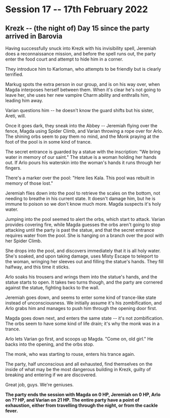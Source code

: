 # Session 17 -- 17th February 2022
## Krezk -- (the night of) Day 15 since the party arrived in Barovia

Having successfully snuck into Krezk with his invisibility spell, Jeremiah does a reconnaissance mission, and before the spell runs out, the party enter the food court and attempt to hide him in a corner.

They introduce him to Karloman, who attempts to be friendly but is clearly terrified.

Markug spots the extra person in our group, and is on his way over, when Magda interposes herself between them. When it's clear he's not going to leave her, she uses her new vampire Charm ability and enthralls him, leading him away.

Varian questions him -- he doesn't know the guard shifts but his sister, Areti, will.

Once it goes dark, they sneak into the Abbey -- Jeremiah flying over the fence, Magda using Spider Climb, and Varian throwing a rope over for Arlo. The shining orbs seem to pay them no mind, and the Monk praying at the foot of the pool is in some kind of trance.

The secret entrance is guarded by a statue with the inscription: "We bring water in memory of our saint." The statue is a woman holding her hands out. If Arlo pours his waterskin into the woman's hands it runs through her fingers.

There's a marker over the pool: "Here lies Kala. This pool was rebuilt in memory of those lost."

Jeremiah flies down into the pool to retrieve the scales on the bottom, not needing to breathe in his current state. It doesn't damage him, but he is immune to poison so we don't know much more. Magda suspects it's holy water.

Jumping into the pool seemed to alert the orbs, which start to attack. Varian provides covering fire, while Magda guesses the orbs aren't going to stop attacking until the party is past the statue, and that the secret entrance requires water from the pool. She is hanging on a branch over the pool with her Spider Climb.

She drops into the pool, and discovers immediately that it is all holy water. She's soaked, and upon taking damage, uses Misty Escape to teleport to the woman, wringing her sleeves out and filling the statue's hands. They fill halfway, and this time it sticks.

Arlo soaks his trousers and wrings them into the statue's hands, and the statue starts to open. It takes two turns though, and the party are cornered against the statue, fighting backs to the wall.

Jeremiah goes down, and seems to enter some kind of trance-like state instead of unconsciousness. We initially assume it's his zombification, and Arlo grabs him and manages to push him through the opening door first.

Magda goes down next, and enters the same state -- it's not zombification. The orbs seem to have some kind of life drain; it's why the monk was in a trance.

Arlo lets Varian go first, and scoops up Magda. "Come on, old girl." He backs into the opening, and the orbs stop.

The monk, who was starting to rouse, enters his trance again.

The party, half unconscious and all exhausted, find themselves on the inside of what may be the most dangerous building in Krezk, guilty of breaking and entering if we are discovered.

Great job, guys. We're geniuses.

**The party ends the session with Magda on 0 HP, Jeremiah on 0 HP, Arlo on ?? HP, and Varian on 21 HP. The entire party have a point of exhaustion, either from travelling through the night, or from the cackle fever.**